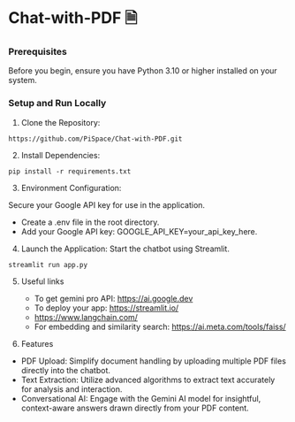 # Chat-with-PDF 🗎
### Prerequisites
Before you begin, ensure you have Python 3.10 or higher installed on your system.

### Setup and Run Locally
1. Clone the Repository:
```
https://github.com/PiSpace/Chat-with-PDF.git
```
2. Install Dependencies:
```
pip install -r requirements.txt
```
3. Environment Configuration:

Secure your Google API key for use in the application.
- Create a .env file in the root directory.
- Add your Google API key: GOOGLE_API_KEY=your_api_key_here.
4. Launch the Application:
Start the chatbot using Streamlit.
```
streamlit run app.py
```
5. Useful links
   - To get gemini pro API: https://ai.google.dev
   - To deploy your app: https://streamlit.io/
   - https://www.langchain.com/
   - For embedding and similarity search: https://ai.meta.com/tools/faiss/

6. Features
- PDF Upload: Simplify document handling by uploading multiple PDF files directly into the chatbot.
- Text Extraction: Utilize advanced algorithms to extract text accurately for analysis and interaction.
- Conversational AI: Engage with the Gemini AI model for insightful, context-aware answers drawn directly from your PDF content.
